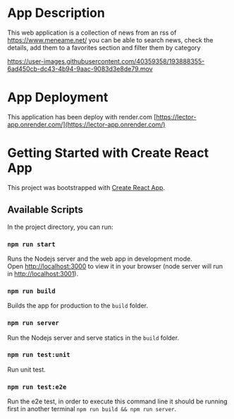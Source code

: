 # App Description

This web application is a collection of news from an rss of https://www.meneame.net/
you can be able to search news, check the details, add them to a favorites section and filter them by category

https://user-images.githubusercontent.com/40359358/193888355-6ad450cb-dc43-4b94-9aac-9083d3e8de79.mov

# App Deployment

This application has been deploy with render.com [https://lector-app.onrender.com/](https://lector-app.onrender.com/)

# Getting Started with Create React App

This project was bootstrapped with [Create React App](https://github.com/facebook/create-react-app).

## Available Scripts

In the project directory, you can run:

### `npm run start`

Runs the Nodejs server and the web app in development mode.\
Open [http://localhost:3000](http://localhost:3000) to view it in your browser (node server will run in [http://localhost:3001](http://localhost:3001)).

### `npm run build`

Builds the app for production to the `build` folder.

### `npm run server`

Run the Nodejs server and serve statics in the `build` folder.

### `npm run test:unit`

Run unit test.

### `npm run test:e2e`

Run the e2e test, in order to execute this command line it should be running first in another terminal `npm run build && npm run server`.
